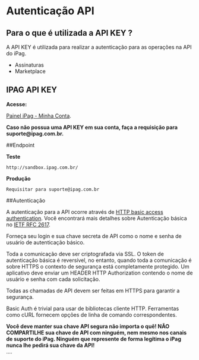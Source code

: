 # Autenticação API

## Para o que é utilizada a API KEY ?

A API KEY é utilizada para realizar a autenticação para as operações na API do iPag.

* Assinaturas
* Marketplace

## IPAG API KEY

**Acesse:**

[Painel iPag - Minha Conta](http://sandbox.ipag.com.br/ipag-painel/?r=admin/alterardados&navegation=addplus ).

<aside class="notice">
<b>Caso não possua uma API KEY em sua conta, faça a requisição para suporte@ipag.com.br.</b>
</aside>

##Endpoint

**Teste**

`http://sandbox.ipag.com.br/`

**Produção**

`Requisitar para suporte@ipag.com.br`

##Autenticação

A autenticação para a API ocorre através de [HTTP basic access authentication](https://en.wikipedia.org/wiki/Basic_access_authentication). Você encontrará mais detalhes sobre Autenticação básica no [IETF RFC 2617](https://www.ietf.org/rfc/rfc2617.txt).

Forneça seu login e sua chave secreta de API como o nome e senha de usuário de autenticação básico.

Toda a comunicação deve ser criptografada via SSL. O token de autenticação básica é reversível, no entanto, quando toda a comunicação é sobre HTTPS o contexto de segurança está completamente protegido. Um aplicativo deve enviar um HEADER HTTP Authorization contendo o nome de usuário e senha com cada solicitação.

Todas as chamadas de API devem ser feitas em HTTPS para garantir a segurança.

Basic Auth é trivial para usar de bibliotecas cliente HTTP. Ferramentas como cURL fornecem opções de linha de comando correspondentes.

<aside class="notice">
<b>Você deve manter sua chave API segura não importa o quê! NÃO COMPARTILHE sua chave de API com ninguém, nem mesmo nos canais de suporte do iPag. Ninguém que represente de forma legítima o iPag nunca lhe pedirá sua chave da API!</b>
</aside>
....